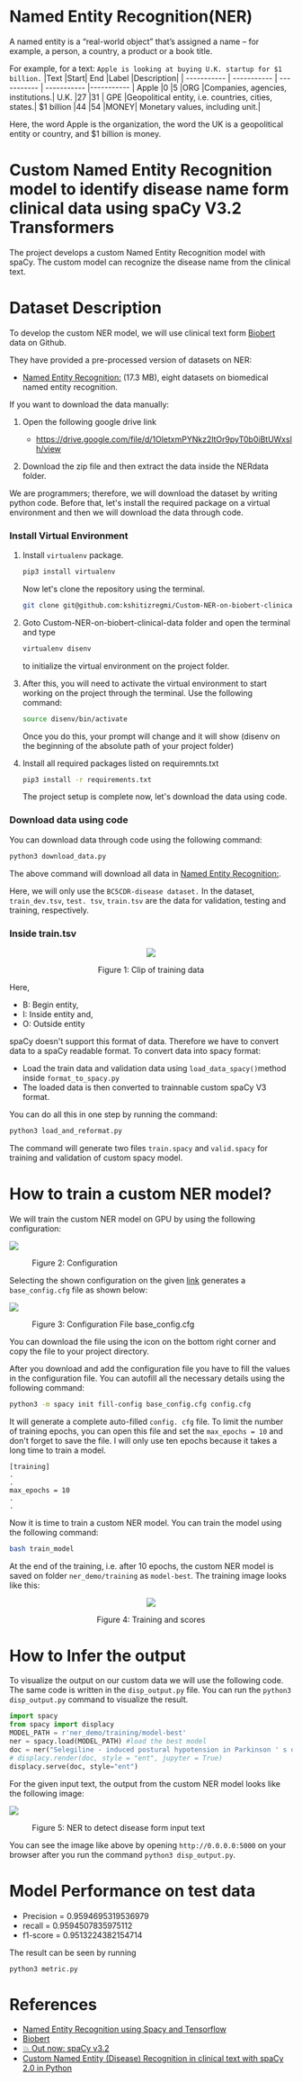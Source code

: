 # Named Entity Recognition(NER)

A named entity is a “real-world object” that’s assigned a name – for example, a person, a country, a product or a book title. 

For example, for a text: `Apple is looking at buying U.K. startup for $1 billion.`
|Text   |Start| End |Label  |Description|
| ----------- | ----------- | ----------- | ----------- |----------- |
Apple   |0  |5  |ORG    |Companies, agencies, institutions.|
U.K.    |27 |31 |   GPE |Geopolitical entity, i.e. countries, cities, states.|
$1 billion  |44 |54 |MONEY| Monetary values, including unit.|

Here, the word Apple is the organization, the word the UK is a geopolitical entity or country, and $1 billion is money. 

# Custom Named Entity Recognition model to identify disease name form clinical data using spaCy V3.2 Transformers

The project develops a custom Named Entity Recognition model with spaCy. The custom model can recognize the disease name from the clinical text.
# Dataset Description
To develop the custom NER model, we will use clinical text form [Biobert](https://github.com/dmis-lab/biobert) data on Github. 

They have provided a pre-processed version of datasets on NER:
* [Named Entity Recognition:](https://drive.google.com/file/d/1OletxmPYNkz2ltOr9pyT0b0iBtUWxslh/view) (17.3 MB), eight datasets on biomedical named entity recognition.


If you want to download the data manually:
1. Open the following google drive link
   *  https://drive.google.com/file/d/1OletxmPYNkz2ltOr9pyT0b0iBtUWxslh/view
  
2. Download the zip file and then extract the data inside the NERdata folder.

We are programmers; therefore, we will download the dataset by writing python code. Before that, let's install the required package on a virtual environment and then we will download the data through code.

### Install Virtual Environment

1. Install `virtualenv` package.

    ```sh
    pip3 install virtualenv
    ```
    Now let's clone the repository using the terminal.
    ```sh
    git clone git@github.com:kshitizregmi/Custom-NER-on-biobert-clinical-data.git
    ```

2. Goto  Custom-NER-on-biobert-clinical-data folder and open the terminal and type 

    ```sh
    virtualenv disenv
    ``` 
    to initialize the virtual environment on the project folder.


3. After this, you will need to activate the virtual environment to start working on the project through the terminal. Use the following command:

    ```sh
    source disenv/bin/activate
    ``` 

    Once you do this, your prompt will change and it will show (disenv on the beginning of the absolute path of your project folder)

4. Install all required packages listed on requiremnts.txt

    ```sh
    pip3 install -r requirements.txt
    ``` 
    The project setup is complete now, let's download the data using code.


### Download data using code

You can download data through code using the following command:
```sh
python3 download_data.py
```
The above command will download all data in [Named Entity Recognition:](https://drive.google.com/file/d/1OletxmPYNkz2ltOr9pyT0b0iBtUWxslh/view).

Here, we will only use the `BC5CDR-disease dataset.` In the dataset, `train_dev.tsv`, `test. tsv`, `train.tsv` are the data for validation, testing and training, respectively.

### Inside train.tsv

<center>
<img src = "https://drive.google.com/uc?export=view&id=184BsKaYyecW5CPTqO2OkipADebIOpUNw"/>
<figure caption >Figure 1: Clip of training data </figure caption>
</center>

Here,
*  B: Begin entity, 
*  I: Inside entity and,
*  O: Outside entity

spaCy doesn't support this format of data. Therefore we have to convert data to a spaCy readable format. To convert data into spacy format:
* Load the  train data and validation data using `load_data_spacy()`method inside `format_to_spacy.py`
* The loaded data is then converted to trainnable custom spaCy V3 format. 

You can do all this in one step by running the command:

```python
python3 load_and_reformat.py
```
The command will generate two files `train.spacy` and `valid.spacy` for training and validation of custom spacy model.


# How to train a custom NER model?


We will train the custom NER model on GPU by using the following configuration:


<img src = "https://drive.google.com/uc?export=view&id=1iu1m8UX_U49QBSCX63s5RVWyDx-M5UQ-"/>
<figure caption >Figure 2: Configuration </figure caption>

Selecting the shown configuration on the given [link](https://spacy.io/usage/training#config) generates a `base_config.cfg` file as shown below:


<img src = "https://drive.google.com/uc?export=view&id=10qMeeuRQu7myhr6m4reaCYpqLh6S1s-o"/>
<figure caption >Figure 3: Configuration File base_config.cfg</figure caption>

You can download the file using the icon on the bottom right corner and copy the file to your project directory.

After you download and add the configuration file you have to fill the values in the configuration file. You can autofill all the necessary details using the following command:

```sh
python3 -m spacy init fill-config base_config.cfg config.cfg
```

It will generate a complete auto-filled `config. cfg` file. To limit the number of training epochs, you can open this file and set the `max_epochs = 10` and don't forget to save the file. I will only use ten epochs because it takes a long time to train a model.

```config
[training]
.
.
max_epochs = 10
.
.
```

Now it is time to train a custom NER model. You can train the model using the following command:

```sh 
bash train_model
```
At the end of the training, i.e. after 10 epochs, the custom NER model is saved on folder `ner_demo/training` as `model-best`. The training image looks like this:


<center>
<img src = "https://drive.google.com/uc?export=view&id=1xO5wMNFqI21S5R9sUXmQSMncUP2Bj09u"/>
<figure caption >Figure 4: Training and scores </figure caption>
</center>



# How to Infer the output

To visualize the output on our custom data we will use the following code. The same code is written in the `disp_output.py` file. You can run the `python3 disp_output.py` command to visualize the result.


```python
import spacy
from spacy import displacy
MODEL_PATH = r'ner_demo/training/model-best'
ner = spacy.load(MODEL_PATH) #load the best model
doc = ner("Selegiline - induced postural hypotension in Parkinson ' s disease : a longitudinal study on the effects of drug withdrawal.The aims of this study were to confirm our previous findings in a separate cohort of patients and to determine the time course of the cardiovascular consequences of stopping selegiline in the expectation that this might shed light on the mechanisms by which the drug causes orthostatic hypotension")
# displacy.render(doc, style = "ent", jupyter = True)
displacy.serve(doc, style="ent")
```

For the given input text, the output from the custom NER model looks like the following image:

<img src = "https://drive.google.com/uc?export=view&id=1mW1gZjUlwjxQoF8jHsxpHi0mrr5L_Ter"/>
<figure caption >Figure 5: NER to detect disease form input text </figure caption>

You can see the image like above by opening `http://0.0.0.0:5000` on your browser after you run the command `python3 disp_output.py`.

# Model Performance on test data

* Precision  = 0.9594695319536979
* recall = 0.9594507835975112
* f1-score = 0.9513224382154714

The result can be seen by running

```python3
python3 metric.py
```

# References
* [Named Entity Recognition using Spacy and Tensorflow](https://aihub.cloud.google.com/u/0/p/products%2F2290fc65-0041-4c87-a898-0289f59aa8ba)
* [Biobert](https://github.com/dmis-lab/biobert)
* [💥 Out now: spaCy v3.2 ](https://spacy.io)
* [Custom Named Entity (Disease) Recognition in clinical text with spaCy 2.0 in Python](https://github.com/rsreetech/CustomNERwithspaCy)
